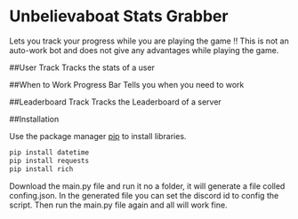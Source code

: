 # Unbelievaboat Stats Grabber

Lets you track your progress while you are playing the game
‼ This is not an auto-work bot and does not give any advantages while playing the game.

##User Track
Tracks the stats of a user


##When to Work Progress Bar
Tells you when you need to work


##Leaderboard Track
Tracks the Leaderboard of a server


##Installation

Use the package manager [pip](https://pip.pypa.io/en/stable/) to install libraries.

```cmd
pip install datetime
pip install requests
pip install rich
```

Download the main.py file and run it no a folder, it will generate a file colled confing.json. 
In the generated file you can set the discord id to config the script.
Then run the main.py file again and all will work fine.
